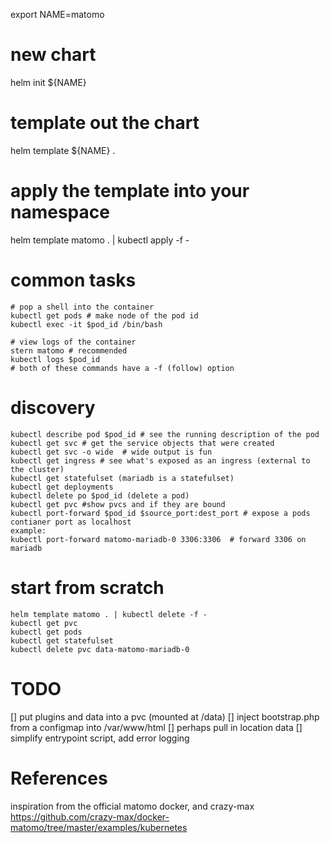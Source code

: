 
export NAME=matomo


# new chart 
helm init ${NAME}


# template out the chart
helm template ${NAME} . 


# apply the template into your namespace
helm template matomo . | kubectl apply -f - 


# common tasks
```
# pop a shell into the container
kubectl get pods # make node of the pod id
kubectl exec -it $pod_id /bin/bash

# view logs of the container
stern matomo # recommended
kubectl logs $pod_id
# both of these commands have a -f (follow) option
```


# discovery
```
kubectl describe pod $pod_id # see the running description of the pod
kubectl get svc # get the service objects that were created
kubectl get svc -o wide  # wide output is fun
kubectl get ingress # see what's exposed as an ingress (external to the cluster)
kubectl get statefulset (mariadb is a statefulset)
kubectl get deployments
kubectl delete po $pod_id (delete a pod)
kubectl get pvc #show pvcs and if they are bound
kubectl port-forward $pod_id $source_port:dest_port # expose a pods contianer port as localhost
example:
kubectl port-forward matomo-mariadb-0 3306:3306  # forward 3306 on mariadb
```


# start from scratch
```
helm template matomo . | kubectl delete -f -
kubectl get pvc
kubectl get pods
kubectl get statefulset
kubectl delete pvc data-matomo-mariadb-0
```


# TODO 
[] put plugins and data into a pvc (mounted at /data)
[] inject bootstrap.php from a configmap into /var/www/html
[] perhaps pull in location data
[] simplify entrypoint script, add error logging


# References
inspiration from the official matomo docker, and crazy-max
https://github.com/crazy-max/docker-matomo/tree/master/examples/kubernetes

